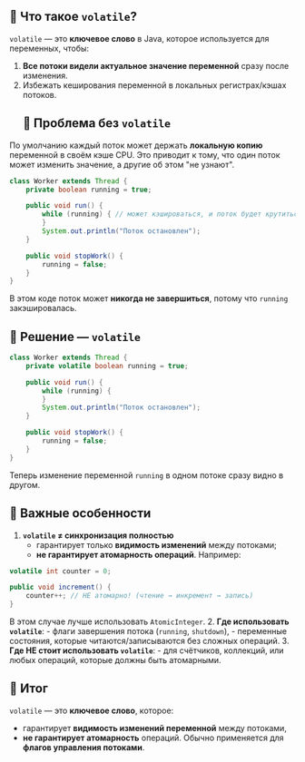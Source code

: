 ## 🔹 Что такое `volatile`?
`volatile` — это **ключевое слово** в Java, которое используется для переменных, чтобы:
1. **Все потоки видели актуальное значение переменной** сразу после изменения.
2. Избежать кеширования переменной в локальных регистрах/кэшах потоков.
    ## 🔹 Проблема без `volatile`
По умолчанию каждый поток может держать **локальную копию** переменной в своём кэше CPU. Это приводит к тому, что один поток может изменить значение, а другие об этом "не узнают".
```java
class Worker extends Thread {
    private boolean running = true;

    public void run() {
        while (running) { // может кэшироваться, и поток будет крутиться вечно
        }
        System.out.println("Поток остановлен");
    }

    public void stopWork() {
        running = false;
    }
}
```
В этом коде поток может **никогда не завершиться**, потому что `running` закэшировалась.
## 🔹 Решение — `volatile`

```java
class Worker extends Thread {
    private volatile boolean running = true;

    public void run() {
        while (running) {
        }
        System.out.println("Поток остановлен");
    }

    public void stopWork() {
        running = false;
    }
}
```
Теперь изменение переменной `running` в одном потоке сразу видно в другом.
## 🔹 Важные особенности
1. **`volatile` ≠ синхронизация полностью**
    - гарантирует только **видимость изменений** между потоками;
    - **не гарантирует атомарность операций**.
Например:
```java
volatile int counter = 0;

public void increment() {
    counter++; // НЕ атомарно! (чтение → инкремент → запись)
}
```
В этом случае лучше использовать `AtomicInteger`.
2. **Где использовать `volatile`**:
    - флаги завершения потока (`running`, `shutdown`),
    - переменные состояния, которые читаются/записываются без сложных операций.
3. **Где НЕ стоит использовать `volatile`**:
    - для счётчиков, коллекций, или любых операций, которые должны быть атомарными.
## 🔹 Итог
`volatile` — это **ключевое слово**, которое:
- гарантирует **видимость изменений переменной** между потоками,
- **не гарантирует атомарность** операций.
Обычно применяется для **флагов управления потоками**.